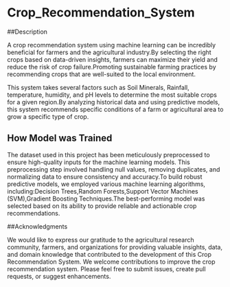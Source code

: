 # Crop_Recommendation_System

##Description

A crop recommendation system using machine learning can be incredibly beneficial for farmers and the agricultural industry.By selecting the right crops based on data-driven insights, farmers can maximize their yield and reduce the risk of crop failure.Promoting sustainable farming practices by recommending crops that are well-suited to the local environment.

This system takes several factors such as Soil Minerals, Rainfall, temperature, humidity, and pH levels to determine the most suitable crops for a given region.By analyzing historical data and using predictive models, this system recommends specific conditions of a farm or agricultural area to grow a specific type of crop.

## How Model was Trained

The dataset used in this project has been meticulously preprocessed to ensure high-quality inputs for the machine learning models. This preprocessing step involved handling null values, removing duplicates, and normalizing data to ensure consistency and accuracy.To build robust predictive models, we employed various machine learning algorithms, including:Decision Trees,Random Forests,Support Vector Machines (SVM),Gradient Boosting Techniques.The best-performing model was selected based on its ability to provide reliable and actionable crop recommendations.

##Acknowledgments

We would like to express our gratitude to the agricultural research community, farmers, and organizations for providing valuable insights, data, and domain knowledge that contributed to the development of this Crop Recommendation System. We welcome contributions to improve the crop recommendation system. Please feel free to submit issues, create pull requests, or suggest enhancements.
